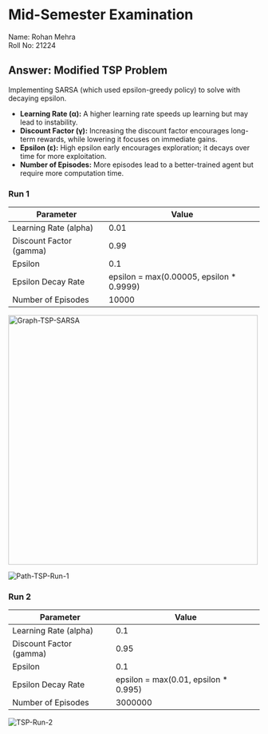 # Mid-Semester Examination

Name: Rohan Mehra  
Roll No: 21224

## Answer: Modified TSP Problem

Implementing SARSA (which used epsilon-greedy policy) to solve with decaying epsilon.

+ **Learning Rate (α):** A higher learning rate speeds up learning but may lead to instability.  
+ **Discount Factor (γ):** Increasing the discount factor encourages long-term rewards, while lowering it focuses on immediate gains.  
+ **Epsilon (ε):** High epsilon early encourages exploration; it decays over time for more exploitation.  
+ **Number of Episodes:** More episodes lead to a better-trained agent but require more computation time.

### Run 1

| Parameter                | Value                                     | 
|--------------------------|-------------------------------------------|
| Learning Rate (alpha)    | 0.01                                      | 
| Discount Factor (gamma)  | 0.99                                      | 
| Epsilon                  | 0.1                                       | 
| Epsilon Decay Rate       | epsilon = max(0.00005, epsilon * 0.9999)  | 
| Number of Episodes       | 10000                                     | 

<img src="https://github.com/user-attachments/assets/619c2ffd-79be-49dd-821d-b1bd958ae6a2" alt="Graph-TSP-SARSA" width="500"/>

![Path-TSP-Run-1](https://github.com/user-attachments/assets/6c9a8d0c-17f8-4319-90cc-8bfd894f1f89)

### Run 2

| Parameter                | Value                                     | 
|--------------------------|-------------------------------------------|
| Learning Rate (alpha)    | 0.1                                       | 
| Discount Factor (gamma)  | 0.95                                      | 
| Epsilon                  | 0.1                                       | 
| Epsilon Decay Rate       | epsilon = max(0.01, epsilon * 0.995)      | 
| Number of Episodes       | 3000000                                   |

![TSP-Run-2](https://github.com/user-attachments/assets/6ad2165c-1590-4466-b335-c94658d63f27)



